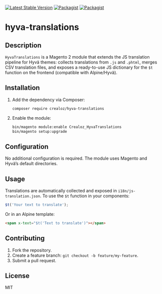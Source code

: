 
[![Latest Stable Version](https://img.shields.io/packagist/v/crealoz/hyva-translations.svg?style=flat-square)](https://packagist.org/packages/crealoz/hyva-translations)
[![Packagist](https://img.shields.io/packagist/dt/crealoz/hyva-translations.svg?style=flat-square)](https://packagist.org/packages/crealoz/hyva-translations/stats)
[![Packagist](https://img.shields.io/packagist/dm/crealoz/hyva-translations.svg?style=flat-square)](https://packagist.org/packages/crealoz/hyva-translations/stats)

# hyva-translations

## Description

`HyvaTranslations` is a Magento 2 module that extends the JS translation pipeline for Hyvä themes: collects translations from `.js` and `.phtml`, merges CSV translation files, and exposes a ready-to-use JS dictionary for the `$t` function on the frontend (compatible with Alpine/Hyvä).

## Installation

1. Add the dependency via Composer:

   ```bash
   composer require crealoz/hyva-translations
   ```

2. Enable the module:

   ```bash
   bin/magento module:enable Crealoz_HyvaTranslations
   bin/magento setup:upgrade
   ```

## Configuration

No additional configuration is required. The module uses Magento and Hyvä’s default directories.

## Usage

Translations are automatically collected and exposed in `i18n/js-translation.json`. To use the `$t` function in your components:

```js
$t('Your text to translate');
```

Or in an Alpine template:

```html
<span x-text="$t('Text to translate')"></span>
```

## Contributing

1. Fork the repository.
2. Create a feature branch: `git checkout -b feature/my-feature`.
3. Submit a pull request.

## License

MIT
